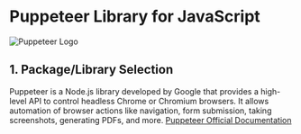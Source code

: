 # Puppeteer Library for JavaScript

![Puppeteer Logo](https://user-images.githubusercontent.com/10379601/29446482-04f7036a-841f-11e7-9872-91d1fc2ea683.png)

## 1. Package/Library Selection

Puppeteer is a Node.js library developed by Google that provides a high-level API to control headless Chrome or Chromium browsers. It allows automation of browser actions like navigation, form submission, taking screenshots, generating PDFs, and more. [Puppeteer Official Documentation](https://pptr.dev)
